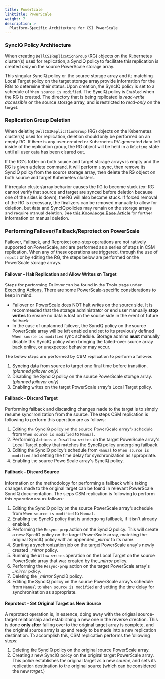 ```yaml
---
title: PowerScale
linktitle: PowerScale
weight: 7
description: >
  Platform-Specific Architecture for CSI PowerScale
---
```


### SyncIQ Policy Architecture
When creating `DellCSIReplicationGroup` (RG) objects on the Kubernetes cluster(s) used for replication, a SyncIQ policy to facilitate this replication is created *only* on the source PowerScale storage array. 

This singular SyncIQ policy on the source storage array and its matching Local Target policy on the target storage array provide information for the RGs to determine their status. Upon creation, the SyncIQ policy is set to a schedule of `When source is modified`. The SyncIQ policy is `Enabled` when the RG is created. The directory that is being replicated is *read-write accessible* on the source storage array, and is restricted to *read-only* on the target. 

### Replication Group Deletion 
When deleting `DellCSIReplicationGroup` (RG) objects on the Kubernetes cluster(s) used for replication, deletion should only be performed on an empty RG. If there is any user-created or Kubernetes PV-generated data left inside of the replication group, the RG object will be held in a `Deleting` state until all user data has been cleared out. 

If the RG's folder on both source and target storage arrays is empty and the RG is given a delete command, it will perform a sync, then remove its SyncIQ policy from the source storage array, then delete the RG object on both source and target Kubernetes clusters. 

If irregular cluster/array behavior causes the RG to become stuck (ex: RG cannot verify that source and target are synced before deletion because one of the sides is down), the RG will also become stuck. If forced removal of the RG is necessary, the finalizers can be removed manually to allow for deletion, but data and SyncIQ policies may remain on the storage arrays and require manual deletion. See [this Knowledge Base Article](https://www.dell.com/support/kbdoc/en-us/000206294/dell-csm-replication-powerscale-replication-artifacts-remain-after-deletion) for further information on manual deletion. 

### Performing Failover/Failback/Reprotect on PowerScale

Failover, Failback, and Reprotect one-step operations are not natively supported on PowerScale, and are performed as a series of steps in CSM replication. When any of these operations are triggered, through the use of `repctl` or by editing the RG, the steps below are performed on the PowerScale storage arrays.

#### Failover - Halt Replication and Allow Writes on Target

Steps for performing Failover can be found in the Tools page under [Executing Actions.](https://dell.github.io/csm-docs/docs/replication/tools/#executing-actions) There are some PowerScale-specific considerations to keep in mind: 
- Failover on PowerScale does NOT halt writes on the source side. It is recommended that the storage administrator or end user manually **stop writes** to ensure no data is lost on the source side in the event of future failback. 
- In the case of unplanned failover, the SyncIQ policy on the source PowerScale array will be left enabled and set to its previously defined `When source is modified` sync schedule. Storage admins **must** manually disable this SyncIQ policy when bringing the failed-over source array back online, or unexpected behavior may occur.

The below steps are performed by CSM replication to perform a failover.

1. Syncing data from source to target one final time before transition. *(planned failover only)*
2. Disabling the SyncIQ policy on the source PowerScale storage array. *(planned failover only)*
3. Enabling writes on the target PowerScale array's Local Target policy.  

#### Failback - Discard Target

Performing failback and discarding changes made to the target is to simply resume synchronization from the source. The steps CSM replication is following to perform this operation are as follows:

1. Editing the SyncIQ policy on the source PowerScale array's schedule from `When source is modified` to `Manual`. 
2. Performing `Actions > Disallow writes` on the target PowerScale array's Local Target policy that matches the SyncIQ policy undergoing failback. 
3. Editing the SyncIQ policy's schedule from `Manual` to `When source is modified` and setting the time delay for synchronization as appropriate.
4. Enabling the source PowerScale array's SyncIQ policy. 

   
#### Failback - Discard Source

Information on the methodology for performing a failback while taking changes made to the original target can be found in relevant PowerScale SyncIQ documentation. The steps CSM replication is following to perform this operation are as follows:

1. Editing the SyncIQ policy on the source PowerScale array's schedule from `When source is modified` to `Manual`. 
2. Enabling the SyncIQ policy that is undergoing failback, if it isn't already enabled. 
3. Performing the `Resync-prep` action on the SyncIQ policy. This will create a new SyncIQ policy on the target PowerScale array, matching the original SyncIQ policy with an appended *_mirror* to its name. 
4. Starting a synchronization job on the target PowerScale array's newly created *_mirror* policy.
5. Running the `Allow writes` operation on the Local Target on the source PowerScale array that was created by the *_mirror* policy. 
6. Performing the `Resync-prep` action on the target PowerScale array's *_mirror* policy. 
7. Deleting the *_mirror* SyncIQ policy. 
8. Editing the SyncIQ policy on the source PowerScale array's schedule from `Manual` to `When source is modified` and setting the time delay for synchronization as appropriate.

#### Reprotect - Set Original Target as New Source 

A reprotect operation is, in essence, doing away with the original source-target relationship and establishing a new one in the reverse direction. This is done **only after** failing over to the original target array is complete, and the original source array is up and ready to be made into a new replication destination. To accomplish this, CSM replication performs the following steps:

1. Deleting the SyncIQ policy on the original source PowerScale array. 
2. Creating a new SyncIQ policy on the original target PowerScale array. This policy establishes the original target as a new *source*, and sets its replication destination to the original source (which can be considered the new *target*.)